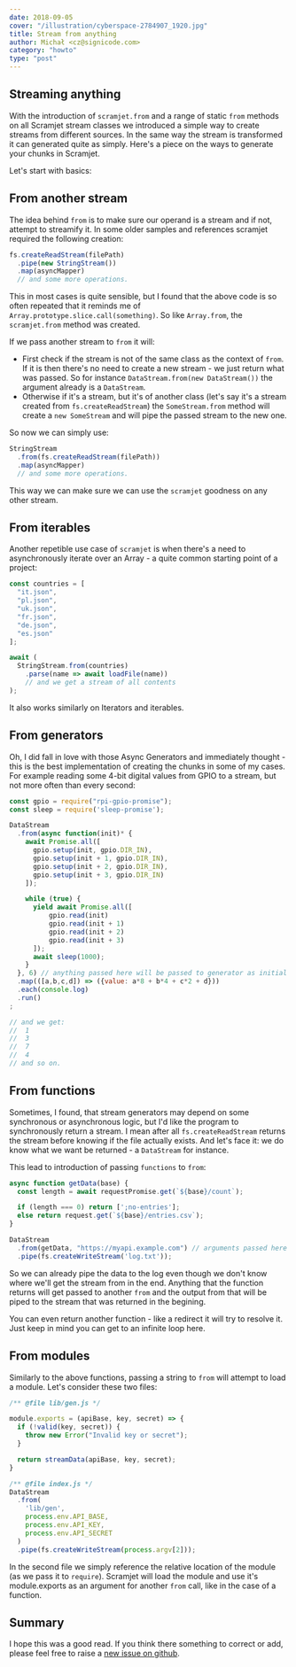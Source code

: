 ```yaml
---
date: 2018-09-05
cover: "/illustration/cyberspace-2784907_1920.jpg"
title: Stream from anything
author: Michał <cz@signicode.com>
category: "howto"
type: "post"
---
```


Streaming anything
--------------------

With the introduction of `scramjet.from` and a range of static `from` methods on all Scramjet stream classes we introduced a simple way to create streams from different sources. In the same way the stream is transformed it can generated quite as simply. Here's a piece on the ways to generate your chunks in Scramjet.

Let's start with basics:

## From another stream

The idea behind `from` is to make sure our operand is a stream and if not, attempt to streamify it. In some older samples and references scramjet required the following creation:

```javascript
fs.createReadStream(filePath)
  .pipe(new StringStream())
  .map(asyncMapper)
  // and some more operations.
```

This in most cases is quite sensible, but I found that the above code is so often repeated that it reminds me of `Array.prototype.slice.call(something)`. So like `Array.from`, the `scramjet.from` method was created.

If we pass another stream to `from` it will:

* First check if the stream is not of the same class as the context of `from`. If it is then there's no need to create a new stream - we just return what was passed. So for instance `DataStream.from(new DataStream())` the argument already is a `DataStream`.
* Otherwise if it's a stream, but it's of another class (let's say it's a stream created from `fs.createReadStream`) the `SomeStream.from` method will create a `new SomeStream` and will pipe the passed stream to the new one.

So now we can simply use:

```javascript
StringStream
  .from(fs.createReadStream(filePath))
  .map(asyncMapper)
  // and some more operations.
```

This way we can make sure we can use the `scramjet` goodness on any other stream.

## From iterables

Another repetible use case of `scramjet` is when there's a need to asynchronously iterate over an Array - a quite common starting point of a project:

```javascript
const countries = [
  "it.json",
  "pl.json",
  "uk.json",
  "fr.json",
  "de.json",
  "es.json"
];

await (
  StringStream.from(countries)
    .parse(name => await loadFile(name))
    // and we get a stream of all contents
);
```

It also works similarly on Iterators and iterables.

## From generators

Oh, I did fall in love with those Async Generators and immediately thought - this is the best implementation of creating the chunks in some of my cases. For example reading some 4-bit digital values from GPIO to a stream, but not more often than every second:

```javascript
const gpio = require("rpi-gpio-promise");
const sleep = require('sleep-promise');

DataStream
  .from(async function(init)* {
    await Promise.all([
      gpio.setup(init, gpio.DIR_IN),
      gpio.setup(init + 1, gpio.DIR_IN),
      gpio.setup(init + 2, gpio.DIR_IN),
      gpio.setup(init + 3, gpio.DIR_IN)
    ]);

    while (true) {
      yield await Promise.all([
          gpio.read(init)
          gpio.read(init + 1)
          gpio.read(init + 2)
          gpio.read(init + 3)
      ]);
      await sleep(1000);
    }
  }, 6) // anything passed here will be passed to generator as initial arguments.
  .map(([a,b,c,d]) => ({value: a*8 + b*4 + c*2 + d}))
  .each(console.log)
  .run()
;

// and we get:
//  1
//  3
//  7
//  4
// and so on.
```

## From functions

Sometimes, I found, that stream generators may depend on some synchronous or asynchronous logic, but I'd like the program to synchronously return a stream. I mean after all `fs.createReadStream` returns the stream before knowing if the file actually exists. And let's face it: we do know what we want be returned - a `DataStream` for instance.

This lead to introduction of passing `functions` to `from`:

```javascript
async function getData(base) {
  const length = await requestPromise.get(`${base}/count`);

  if (length === 0) return [';no-entries'];
  else return request.get(`${base}/entries.csv`);
}

DataStream
  .from(getData, "https://myapi.example.com") // arguments passed here will be passed to the function
  .pipe(fs.createWriteStream('log.txt'));
```

So we can already pipe the data to the log even though we don't know where we'll get the stream from in the end. Anything that the function returns will get passed to another `from` and the output from that will be piped to the stream that was returned in the begining.

You can even return another function - like a redirect it will try to resolve it. Just keep in mind you can get to an infinite loop here.

## From modules

Similarly to the above functions, passing a string to `from` will attempt to load a module. Let's consider these two files:

```javascript
/** @file lib/gen.js */

module.exports = (apiBase, key, secret) => {
  if (!valid(key, secret)) {
    throw new Error("Invalid key or secret");
  }

  return streamData(apiBase, key, secret);
}
```

```javascript
/** @file index.js */
DataStream
  .from(
    'lib/gen',
    process.env.API_BASE,
    process.env.API_KEY,
    process.env.API_SECRET
  )
  .pipe(fs.createWriteStream(process.argv[2]));
```

In the second file we simply reference the relative location of the module (as we pass it to `require`). Scramjet will load the module and use it's module.exports as an argument for another `from` call, like in the case of a function.

## Summary

I hope this was a good read. If you think there something to correct or add, please feel free to raise a [new issue on github](https://github.com/signicode/scramjet/issues).
